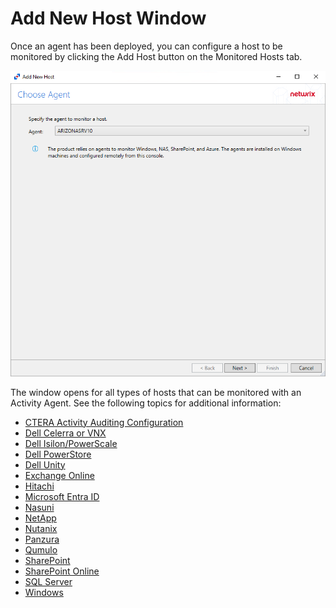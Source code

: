 # Add New Host Window

Once an agent has been deployed, you can configure a host to be monitored by clicking the Add Host button on the Monitored Hosts tab.

![Add New Host window](/static/img/product_docs/activitymonitor/activitymonitor/admin/monitoredhosts/add/addnewhost.png)

The window opens for all types of hosts that can be monitored with an Activity Agent. See the following topics for additional information:

- [CTERA Activity Auditing Configuration](/docs/product_docs/activitymonitor/config/ctera/activity.md)
- [Dell Celerra or VNX](/docs/product_docs/activitymonitor/activitymonitor/admin/monitoredhosts/add/dellcelerravnx.md)
- [Dell Isilon/PowerScale](/docs/product_docs/activitymonitor/activitymonitor/admin/monitoredhosts/add/dellpowerscale.md)
- [Dell PowerStore](/docs/product_docs/activitymonitor/activitymonitor/admin/monitoredhosts/add/dellpowerstore.md)
- [Dell Unity](/docs/product_docs/activitymonitor/activitymonitor/admin/monitoredhosts/add/dellunity.md)
- [Exchange Online](/docs/product_docs/activitymonitor/activitymonitor/admin/monitoredhosts/add/exchangeonline.md)
- [Hitachi](/docs/product_docs/activitymonitor/activitymonitor/admin/monitoredhosts/add/hitachi.md)
- [Microsoft Entra ID](/docs/product_docs/activitymonitor/activitymonitor/admin/monitoredhosts/add/entraid.md)
- [Nasuni](/docs/product_docs/activitymonitor/activitymonitor/admin/monitoredhosts/add/nasuni.md)
- [NetApp](/docs/product_docs/activitymonitor/activitymonitor/admin/monitoredhosts/add/netapp.md)
- [Nutanix](/docs/product_docs/activitymonitor/activitymonitor/admin/monitoredhosts/add/nutanix.md)
- [Panzura](/docs/product_docs/activitymonitor/activitymonitor/admin/monitoredhosts/add/panzura.md)
- [Qumulo](/docs/product_docs/activitymonitor/activitymonitor/admin/monitoredhosts/add/qumulo.md)
- [SharePoint](/docs/product_docs/activitymonitor/activitymonitor/admin/monitoredhosts/add/sharepoint.md)
- [SharePoint Online](/docs/product_docs/activitymonitor/activitymonitor/admin/monitoredhosts/add/sharepointonline.md)
- [SQL Server](/docs/product_docs/activitymonitor/activitymonitor/admin/monitoredhosts/add/sqlserver.md)
- [Windows](/docs/product_docs/activitymonitor/activitymonitor/admin/monitoredhosts/add/windows.md)
